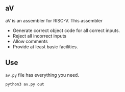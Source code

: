 ## aV

aV is an assembler for RISC-V. This assembler 

* Generate correct object code for all correct inputs.
* Reject all incorrect inputs
* Allow comments
* Provide at least basic facilities. 

## Use
```av.py``` file has everything you need.
```python
python3 av.py out
```
